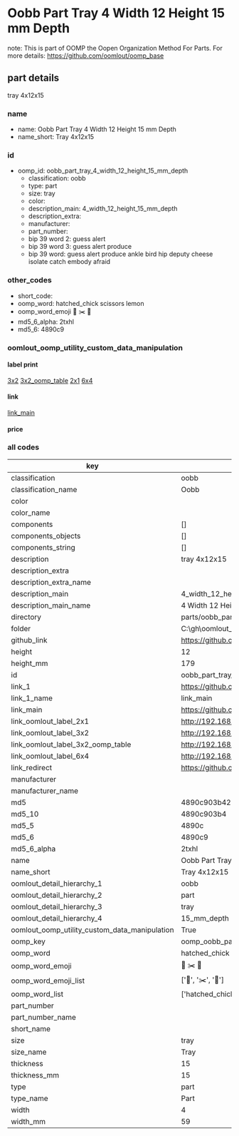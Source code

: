 # Oobb Part Tray 4 Width 12 Height 15 mm Depth  

note: This is part of OOMP the Oopen Organization Method For Parts. For more details: https://github.com/oomlout/oomp_base

##  part details
  



tray 4x12x15



### name
* name: Oobb Part Tray 4 Width 12 Height 15 mm Depth
* name_short: Tray 4x12x15 
### id
* oomp_id: oobb_part_tray_4_width_12_height_15_mm_depth
  * classification: oobb
  * type: part
  * size: tray
  * color: 
  * description_main: 4_width_12_height_15_mm_depth
  * description_extra: 
  * manufacturer: 
  * part_number: 
  * bip 39 word 2: guess alert
  * bip 39 word 3: guess alert produce
  * bip 39 word: guess alert produce ankle bird hip deputy cheese isolate catch embody afraid

### other_codes
* short_code: 
* oomp_word: hatched_chick scissors lemon
* oomp_word_emoji :hatched_chick: :scissors: :lemon:
* md5_6_alpha: 2txhl
* md5_6: 4890c9






### oomlout_oomp_utility_custom_data_manipulation
#### label print
[3x2](http://192.168.1.245:1112/?label=oomp%202txhl)
[3x2_oomp_table](http://192.168.1.108:1112/?label=oomp%202txhl)
[2x1](http://192.168.1.242:1112/?label=oomp%202txhl)
[6x4](http://192.168.1.55:1112/?label=oomp%202txhl)    

#### link

[link_main](https://github.com/oomlout/oomlout_oobb_version_4_generated_parts/tree/main/navigation_oomp/oobb/part/tray/4_width_12_height_15_mm_depth/part)                              

#### price







### all codes 
| key | value |  
| --- | --- |  
| classification | oobb |  
| classification_name | Oobb |  
| color |  |  
| color_name |  |  
| components | [] |  
| components_objects | [] |  
| components_string | [] |  
| description | tray 4x12x15 |  
| description_extra |  |  
| description_extra_name |  |  
| description_main | 4_width_12_height_15_mm_depth |  
| description_main_name | 4 Width 12 Height 15 mm Depth |  
| directory | parts/oobb_part_tray_4_width_12_height_15_mm_depth |  
| folder | C:\gh\oomlout_oobb_version_4_generated_parts\parts\oobb_part_tray_4_width_12_height_15_mm_depth |  
| github_link | https://github.com/oomlout/oomlout_oomp_part_src/tree/main/parts/oobb_part_tray_4_width_12_height_15_mm_depth |  
| height | 12 |  
| height_mm | 179 |  
| id | oobb_part_tray_4_width_12_height_15_mm_depth |  
| link_1 | https://github.com/oomlout/oomlout_oobb_version_4_generated_parts/tree/main/navigation_oomp/oobb/part/tray/4_width_12_height_15_mm_depth/part |  
| link_1_name | link_main |  
| link_main | https://github.com/oomlout/oomlout_oobb_version_4_generated_parts/tree/main/navigation_oomp/oobb/part/tray/4_width_12_height_15_mm_depth/part |  
| link_oomlout_label_2x1 | http://192.168.1.242:1112/?label=oomp%202txhl |  
| link_oomlout_label_3x2 | http://192.168.1.245:1112/?label=oomp%202txhl |  
| link_oomlout_label_3x2_oomp_table | http://192.168.1.108:1112/?label=oomp%202txhl |  
| link_oomlout_label_6x4 | http://192.168.1.55:1112/?label=oomp%202txhl |  
| link_redirect | https://github.com/oomlout/oomlout_oobb_version_4_generated_parts/tree/main/parts/oobb_tray_04_12_15 |  
| manufacturer |  |  
| manufacturer_name |  |  
| md5 | 4890c903b4272769af8b409357418b3b |  
| md5_10 | 4890c903b4 |  
| md5_5 | 4890c |  
| md5_6 | 4890c9 |  
| md5_6_alpha | 2txhl |  
| name | Oobb Part Tray 4 Width 12 Height 15 mm Depth |  
| name_short | Tray 4x12x15  |  
| oomlout_detail_hierarchy_1 | oobb |  
| oomlout_detail_hierarchy_2 | part |  
| oomlout_detail_hierarchy_3 | tray |  
| oomlout_detail_hierarchy_4 | 15_mm_depth |  
| oomlout_oomp_utility_custom_data_manipulation | True |  
| oomp_key | oomp_oobb_part_tray_4_width_12_height_15_mm_depth |  
| oomp_word | hatched_chick scissors lemon |  
| oomp_word_emoji | :hatched_chick: :scissors: :lemon: |  
| oomp_word_emoji_list | [':hatched_chick:', ':scissors:', ':lemon:'] |  
| oomp_word_list | ['hatched_chick', 'scissors', 'lemon'] |  
| part_number |  |  
| part_number_name |  |  
| short_name |  |  
| size | tray |  
| size_name | Tray |  
| thickness | 15 |  
| thickness_mm | 15 |  
| type | part |  
| type_name | Part |  
| width | 4 |  
| width_mm | 59 |  
